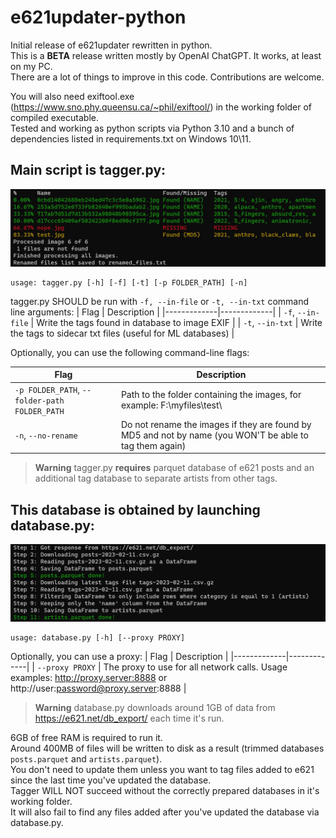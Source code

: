 # e621updater-python

Initial release of e621updater rewritten in python.  
This is a **BETA** release written mostly by OpenAI ChatGPT. It works, at least on my PC.  
There are a lot of things to improve in this code. Contributions are welcome.  

You will also need exiftool.exe (https://www.sno.phy.queensu.ca/~phil/exiftool/) in the working folder of compiled executable.  
Tested and working as python scripts via Python 3.10 and a bunch of dependencies listed in requirements.txt on Windows 10\11.

## Main script is tagger.py:
![tagger.py](/img/PowerShell_2023-02-11_21_27_18.jpg)
```
usage: tagger.py [-h] [-f] [-t] [-p FOLDER_PATH] [-n]
```
tagger.py SHOULD be run with `-f, --in-file` or `-t, --in-txt` command line arguments:
| Flag        | Description |
|-------------|-------------|
| `-f`, `--in-file`  | Write the tags found in database to image EXIF |
| `-t`, `--in-txt`    | Write the tags to sidecar txt files (useful for ML databases) |

Optionally, you can use the following command-line flags:

| Flag        | Description |
|-------------|-------------|
| `-p FOLDER_PATH`, `--folder-path FOLDER_PATH`  | Path to the folder containing the images, for example: F:\myfiles\test\ |
| `-n`, `--no-rename`    | Do not rename the images if they are found by MD5 and not by name (you WON'T be able to tag them again) |

> **Warning**
> tagger.py **requires** parquet database of e621 posts and an additional tag database to separate artists from other tags.

## This database is obtained by launching database.py:
![database.py](/img/PowerShell_2023-02-11_21_33_46.jpg)
```
usage: database.py [-h] [--proxy PROXY]
```
Optionally, you can use a proxy:
| Flag        | Description |
|-------------|-------------|
| `--proxy PROXY`  | The proxy to use for all network calls. Usage examples: http://proxy.server:8888 or http://user:password@proxy.server:8888 |

> **Warning**
> database.py downloads around 1GB of data from https://e621.net/db_export/ each time it's run.  

6GB of free RAM is required to run it.  
Around 400MB of files will be written to disk as a result (trimmed databases `posts.parquet` and `artists.parquet`).  
You don't need to update them unless you want to tag files added to e621 since the last time you've updated the database.  
Tagger WILL NOT succeed without the correctly prepared databases in it's working folder.  
It will also fail to find any files added after you've updated the database via database.py.


